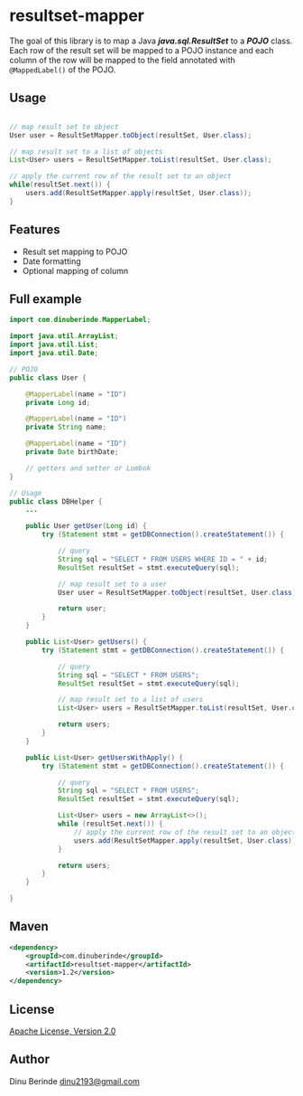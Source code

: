 # resultset-mapper

The goal of this library is to map a Java ***java.sql.ResultSet*** to a ***POJO*** class.  
Each row of the result set will be mapped to a POJO instance and each column of the row will be
mapped to the field annotated with ```@MappedLabel()``` of the POJO. 

## Usage

```java

// map result set to object
User user = ResultSetMapper.toObject(resultSet, User.class);

// map result set to a list of objects
List<User> users = ResultSetMapper.toList(resultSet, User.class);

// apply the current row of the result set to an object
while(resultSet.next()) {
    users.add(ResultSetMapper.apply(resultSet, User.class));
}

```

## Features
- Result set mapping to POJO 
- Date formatting 
- Optional mapping of column 

## Full example

```java
import com.dinuberinde.MapperLabel;

import java.util.ArrayList;
import java.util.List;
import java.util.Date;

// POJO
public class User {

    @MapperLabel(name = "ID")
    private Long id;

    @MapperLabel(name = "ID")
    private String name;

    @MapperLabel(name = "ID")
    private Date birthDate;

    // getters and setter or Lombok
}

// Usage
public class DBHelper {
    ...

    public User getUser(Long id) {
        try (Statement stmt = getDBConnection().createStatement()) {

            // query
            String sql = "SELECT * FROM USERS WHERE ID = " + id;
            ResultSet resultSet = stmt.executeQuery(sql);

            // map result set to a user
            User user = ResultSetMapper.toObject(resultSet, User.class);

            return user;
        }
    }

    public List<User> getUsers() {
        try (Statement stmt = getDBConnection().createStatement()) {

            // query
            String sql = "SELECT * FROM USERS";
            ResultSet resultSet = stmt.executeQuery(sql);

            // map result set to a list of users
            List<User> users = ResultSetMapper.toList(resultSet, User.class);

            return users;
        }
    }

    public List<User> getUsersWithApply() {
        try (Statement stmt = getDBConnection().createStatement()) {

            // query
            String sql = "SELECT * FROM USERS";
            ResultSet resultSet = stmt.executeQuery(sql);

            List<User> users = new ArrayList<>();
            while (resultSet.next()) {
                // apply the current row of the result set to an object
                users.add(ResultSetMapper.apply(resultSet, User.class));
            }

            return users;
        }
    }

}
```

## Maven

```xml
<dependency>
    <groupId>com.dinuberinde</groupId>
    <artifactId>resultset-mapper</artifactId>
    <version>1.2</version>
</dependency>
```

## License

[Apache License, Version 2.0](https://www.apache.org/licenses/LICENSE-2.0.html)

## Author
Dinu Berinde <dinu2193@gmail.com>
